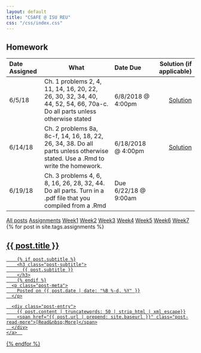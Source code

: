 ```yaml
---
layout: default
title: "CSAFE @ ISU REU"
css: "/css/index.css"
---
```


## Homework 

Date Assigned | What | Date Due | Solution (if applicable)  
:-------------|------|:-------- | ---:
6/5/18        | Ch. 1 problems 2, 4, 11, 14, 16, 20, 22, 26, 30, 32, 34, 40, 44, 52, 54, 66, 70a-c. Do all parts unless otherwise stated | 6/8/2018 @ 4:00pm | [Solution](static/homework/soln-assn-1.html)
6/14/18    | Ch. 2 problems 8a, 8c-f, 14, 16, 18, 22, 26, 34, 38. Do all parts unless otherwise stated. Use a .Rmd to write the homework. | 6/18/2018 @ 4:00pm | [Solution](static/homework/soln-assn-2.html)
6/19/18 | Ch. 3 problems 4, 6, 8, 16, 26, 28, 32, 44. Do all parts. Turn in a .pdf file that you compiled from a .Rmd | Due 6/22/18 @ 9:00am 





<div class="list-filters">
  <a href="/reu17" class="list-filter">All posts</a>
  <a href="/reu17/assignments" class="list-filter filter-selected">Assignments</a>
  <a href="/reu17/week1" class="list-filter">Week1</a>
  <a href="/reu17/week2" class="list-filter">Week2</a>
  <a href="/reu17/week3" class="list-filter">Week3</a>
  <a href="/reu17/week4" class="list-filter">Week4</a>
  <a href="/reu17/week5" class="list-filter">Week5</a>
  <a href="/reu17/week6" class="list-filter">Week6</a>
  <a href="/reu17/week7" class="list-filter">Week7</a>
</div>

<div class="posts-list">
  {% for post in site.tags.assignments %}
  <article>
    <a class="post-preview" href="{{ post.url | prepend: site.baseurl }}">
	    <h2 class="post-title">{{ post.title }}</h2>
	
	    {% if post.subtitle %}
	    <h3 class="post-subtitle">
	      {{ post.subtitle }}
	    </h3>
	    {% endif %}
      <p class="post-meta">
        Posted on {{ post.date | date: "%B %-d, %Y" }}
      </p>

      <div class="post-entry">
        {{ post.content | truncatewords: 50 | strip_html | xml_escape}}
        <span href="{{ post.url | prepend: site.baseurl }}" class="post-read-more">[Read&nbsp;More]</span>
      </div>
    </a>  
   </article>
  {% endfor %}
</div>
